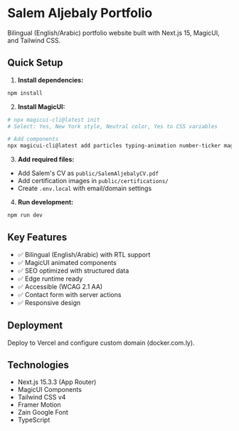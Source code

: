 # Salem Aljebaly Portfolio

Bilingual (English/Arabic) portfolio website built with Next.js 15, MagicUI, and Tailwind CSS.

## Quick Setup

1. **Install dependencies:**

```bash
npm install
```

2. **Install MagicUI:**

```bash
# npx magicui-cli@latest init
# Select: Yes, New York style, Neutral color, Yes to CSS variables

# Add components
npx magicui-cli@latest add particles typing-animation number-ticker magic-card animated-beam animated-list marquee bento-grid shimmer-button box-reveal
```

3. **Add required files:**

- Add Salem's CV as `public/SalemAljebalyCV.pdf`
- Add certification images in `public/certifications/`
- Create `.env.local` with email/domain settings

4. **Run development:**

```bash
npm run dev
```

## Key Features

- ✅ Bilingual (English/Arabic) with RTL support
- ✅ MagicUI animated components
- ✅ SEO optimized with structured data
- ✅ Edge runtime ready
- ✅ Accessible (WCAG 2.1 AA)
- ✅ Contact form with server actions
- ✅ Responsive design

## Deployment

Deploy to Vercel and configure custom domain (docker.com.ly).

## Technologies

- Next.js 15.3.3 (App Router)
- MagicUI Components
- Tailwind CSS v4
- Framer Motion
- Zain Google Font
- TypeScript
